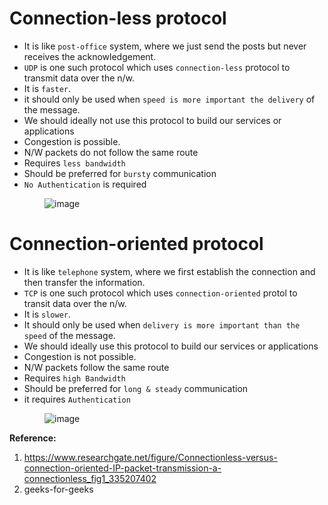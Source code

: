 # Connection-less protocol
- It is like `post-office` system, where we just send the posts but never receives the acknowledgement.  
- `UDP` is one such protocol which uses `connection-less` protocol to transmit data over the n/w.  
- It is `faster`.
- it should only be used when `speed is more important the delivery` of the message.  
- We should ideally not use this protocol to build our services or applications  
- Congestion is possible.
- N/W packets do not follow the same route  
- Requires `less bandwidth`  
- Should be preferred for `bursty` communication  
- `No Authentication` is required  

    ![image](https://user-images.githubusercontent.com/26399543/142746354-466ebd4d-46ec-448b-9911-d0114b76cc0f.png)


# Connection-oriented protocol
- It is like `telephone` system, where we first establish the connection and then transfer the information.  
- `TCP` is one such protocol which uses `connection-oriented` protol to transit data over the n/w.  
- It is `slower`.
- It should only be used when `delivery is more important than the speed` of the message.  
- We should ideally use this protocol to build our services or applications  
- Congestion is not possible.  
- N/W packets follow the same route  
- Requires `high Bandwidth`  
- Should be preferred for `long & steady` communication  
- it requires `Authentication`  

    ![image](https://user-images.githubusercontent.com/26399543/142746367-3efc8bf3-5edb-46f2-b69f-6c2564c5e6e2.png)

**Reference:**  
1. https://www.researchgate.net/figure/Connectionless-versus-connection-oriented-IP-packet-transmission-a-connectionless_fig1_335207402  
2. geeks-for-geeks  
